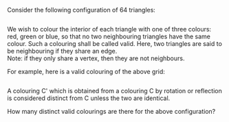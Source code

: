   <p>Consider the following configuration of 64 triangles:</p>    <img src="project/images/p_189_grid.gif" alt="" />    <p>We wish to colour the interior of each triangle with one of three colours: red, green or blue, so that no two neighbouring triangles have the same colour. Such a colouring shall be called valid. Here, two triangles are said to be neighbouring if they share an edge.<br />  Note: if they only share a vertex, then they are not neighbours.</p>     <p>For example, here is a valid colouring of the above grid:</p>  <img src="project/images/p_189_colours.gif" alt="" />    <p>A colouring C' which is obtained from a colouring C by rotation or reflection is considered distinct from C unless the two are identical.</p>    <p>How many distinct valid colourings are there for the above configuration?</p>    